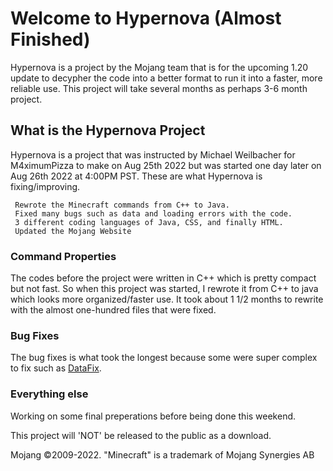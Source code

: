 # Welcome to Hypernova (Almost Finished)

Hypernova is a project by the Mojang team that is for the upcoming 1.20 update to decypher the code into a better format to run it into a faster, more reliable use.  This project will take several months as perhaps 3-6 month project.

## What is the Hypernova Project

Hypernova is a project that was instructed by Michael Weilbacher for M4ximumPizza to make on Aug 25th 2022 but was started one day later on Aug 26th 2022 at 4:00PM PST. These are what Hypernova is fixing/improving.

     Rewrote the Minecraft commands from C++ to Java.
     Fixed many bugs such as data and loading errors with the code.
     3 different coding languages of Java, CSS, and finally HTML.
     Updated the Mojang Website

### Command Properties 

The codes before the project were written in C++ which is pretty compact but not fast. So when this project was started, I rewrote it from C++ to java which looks more organized/faster use. It took about 1 1/2 months to rewrite with the almost one-hundred files that were fixed.

### Bug Fixes

The bug fixes is what took the longest because some were super complex to fix such as [DataFix](https://github.com/M4ximumPizza/Hypernova/blob/master/Fixes/schema/Datafixers.java).

### Everything else

Working on some final preperations before being done this weekend. 

This project will 'NOT' be released to the public as a download.

Mojang ©2009-2022. "Minecraft" is a trademark of Mojang Synergies AB
